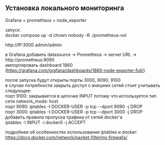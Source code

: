 ## Установка локального мониторинга
Grafana + prometheus + node_exporter

запуск:  
docker compose up -d
chown nobody -R ./prometheus-vol


http://IP:3000
admin/admin

в Grafana добавить datasource -> Prometheus -> server URL -> http://prometheus:9090  
импортировать dashboard 1860  (https://grafana.com/grafana/dashboards/1860-node-exporter-full/)  


после запуска будут открыты порты  3000, 9090, 9100  
в случае потребности закрыть доступ с внешних сетей стоит учитывать следующее:  
порт 9100: закрывается в цепочке INPUT потому что используется тип сети network_mode: host  
порт 9090: iptables -I DOCKER-USER -p tcp --dport 9090 -j DROP  
порт 3000: iptables -I DOCKER-USER -p tcp --dport 3000 -j DROP  
добавить правила пропуска трафика от сетей docker'a  
iptables -I INPUT -i docker0 -j ACCEPT  

подробнее об особенностях использования iptables и docker:  
https://docs.docker.com/network/packet-filtering-firewalls/  